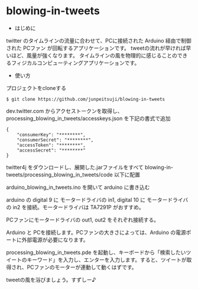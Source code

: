 blowing-in-tweets
=================

* はじめに

twitter のタイムラインの流量に合わせて、PCに接続された Arduino 経由で制御された PCファン が回転するアプリケーションです。
tweetの流れが早ければ早いほど、風量が強くなります。
タイムラインの風を物理的に感じることのできるフィジカルコンピューティングアプリケーションです。


* 使い方

プロジェクトをcloneする

    $ git clone https://github.com/junpeitsuji/blowing-in-tweets

dev.twitter.com からアクセストークンを取得し、 processing_blowing_in_tweets/accesskeys.json を下記の書式で追加

    {
    	"consumerKey": "********",
    	"consumerSecret": "********",
    	"accessToken": "********",
    	"accessSecret": "********"
    }

twitter4j をダウンロードし、展開した.jarファイルをすべて blowing-in-tweets/processing_blowing_in_tweets/code 以下に配置

arduino_blowing_in_tweets.ino を開いて arduino に書き込む

arduino の digital 9 に モータードライバの in1, digital 10 に モータードライバの in2 を接続。モータードライバは TA7291P がおすすめ。

PCファンにモータードライバの out1, out2 をそれぞれ接続する。

Arduino と PCを接続します。PCファンの大きさによっては、Arduino の電源ポートに外部電源が必要になります。

processing_blowing_in_tweets.pde を起動し、キーボードから「検索したいツイートのキーワード」を入力し、エンターを入力します。すると、ツイートが取得され、PCファンのモーターが連動して動くはずです。

tweetの風を浴びましょう。すずしー♪

